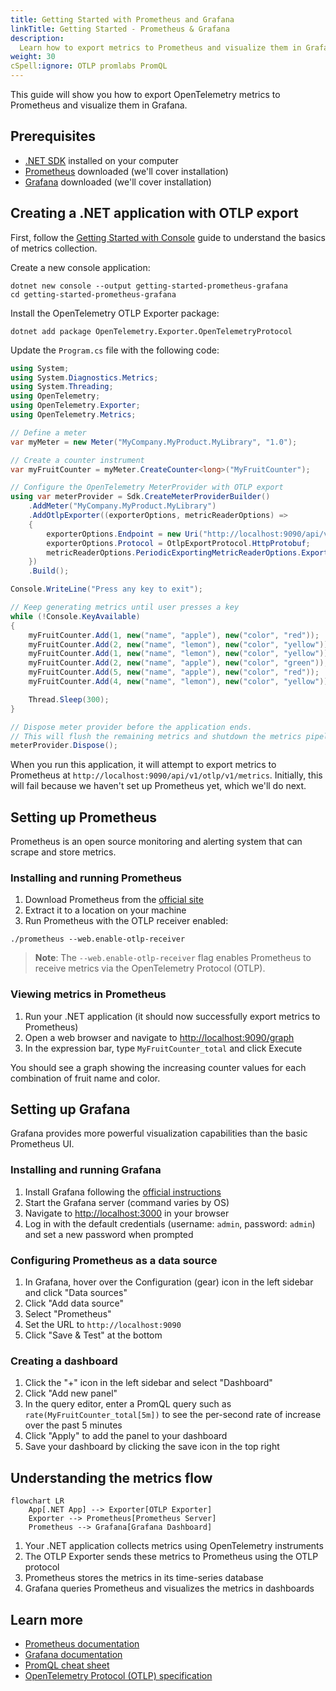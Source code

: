 ```yaml
---
title: Getting Started with Prometheus and Grafana
linkTitle: Getting Started - Prometheus & Grafana
description:
  Learn how to export metrics to Prometheus and visualize them in Grafana
weight: 30
cSpell:ignore: OTLP promlabs PromQL
---
```


This guide will show you how to export OpenTelemetry metrics to Prometheus and
visualize them in Grafana.

## Prerequisites

- [.NET SDK](https://dotnet.microsoft.com/download) installed on your computer
- [Prometheus](https://prometheus.io/download/) downloaded (we'll cover
  installation)
- [Grafana](https://grafana.com/docs/grafana/latest/installation/) downloaded
  (we'll cover installation)

## Creating a .NET application with OTLP export

First, follow the
[Getting Started with Console](/docs/languages/dotnet/metrics/getting-started-console/)
guide to understand the basics of metrics collection.

Create a new console application:

```shell
dotnet new console --output getting-started-prometheus-grafana
cd getting-started-prometheus-grafana
```

Install the OpenTelemetry OTLP Exporter package:

```shell
dotnet add package OpenTelemetry.Exporter.OpenTelemetryProtocol
```

Update the `Program.cs` file with the following code:

```csharp
using System;
using System.Diagnostics.Metrics;
using System.Threading;
using OpenTelemetry;
using OpenTelemetry.Exporter;
using OpenTelemetry.Metrics;

// Define a meter
var myMeter = new Meter("MyCompany.MyProduct.MyLibrary", "1.0");

// Create a counter instrument
var myFruitCounter = myMeter.CreateCounter<long>("MyFruitCounter");

// Configure the OpenTelemetry MeterProvider with OTLP export
using var meterProvider = Sdk.CreateMeterProviderBuilder()
    .AddMeter("MyCompany.MyProduct.MyLibrary")
    .AddOtlpExporter((exporterOptions, metricReaderOptions) =>
    {
        exporterOptions.Endpoint = new Uri("http://localhost:9090/api/v1/otlp/v1/metrics");
        exporterOptions.Protocol = OtlpExportProtocol.HttpProtobuf;
        metricReaderOptions.PeriodicExportingMetricReaderOptions.ExportIntervalMilliseconds = 1000;
    })
    .Build();

Console.WriteLine("Press any key to exit");

// Keep generating metrics until user presses a key
while (!Console.KeyAvailable)
{
    myFruitCounter.Add(1, new("name", "apple"), new("color", "red"));
    myFruitCounter.Add(2, new("name", "lemon"), new("color", "yellow"));
    myFruitCounter.Add(1, new("name", "lemon"), new("color", "yellow"));
    myFruitCounter.Add(2, new("name", "apple"), new("color", "green"));
    myFruitCounter.Add(5, new("name", "apple"), new("color", "red"));
    myFruitCounter.Add(4, new("name", "lemon"), new("color", "yellow"));

    Thread.Sleep(300);
}

// Dispose meter provider before the application ends.
// This will flush the remaining metrics and shutdown the metrics pipeline.
meterProvider.Dispose();
```

When you run this application, it will attempt to export metrics to Prometheus
at `http://localhost:9090/api/v1/otlp/v1/metrics`. Initially, this will fail
because we haven't set up Prometheus yet, which we'll do next.

## Setting up Prometheus

Prometheus is an open source monitoring and alerting system that can scrape and
store metrics.

### Installing and running Prometheus

1. Download Prometheus from the [official site](https://prometheus.io/download/)
2. Extract it to a location on your machine
3. Run Prometheus with the OTLP receiver enabled:

```shell
./prometheus --web.enable-otlp-receiver
```

> **Note**: The `--web.enable-otlp-receiver` flag enables Prometheus to receive
> metrics via the OpenTelemetry Protocol (OTLP).

### Viewing metrics in Prometheus

1. Run your .NET application (it should now successfully export metrics to
   Prometheus)
2. Open a web browser and navigate to
   [http://localhost:9090/graph](http://localhost:9090/graph)
3. In the expression bar, type `MyFruitCounter_total` and click Execute

You should see a graph showing the increasing counter values for each
combination of fruit name and color.

## Setting up Grafana

Grafana provides more powerful visualization capabilities than the basic
Prometheus UI.

### Installing and running Grafana

1. Install Grafana following the
   [official instructions](https://grafana.com/docs/grafana/latest/installation/)
2. Start the Grafana server (command varies by OS)
3. Navigate to [http://localhost:3000](http://localhost:3000) in your browser
4. Log in with the default credentials (username: `admin`, password: `admin`)
   and set a new password when prompted

### Configuring Prometheus as a data source

1. In Grafana, hover over the Configuration (gear) icon in the left sidebar and
   click "Data sources"
2. Click "Add data source"
3. Select "Prometheus"
4. Set the URL to `http://localhost:9090`
5. Click "Save & Test" at the bottom

### Creating a dashboard

1. Click the "+" icon in the left sidebar and select "Dashboard"
2. Click "Add new panel"
3. In the query editor, enter a PromQL query such as
   `rate(MyFruitCounter_total[5m])` to see the per-second rate of increase over
   the past 5 minutes
4. Click "Apply" to add the panel to your dashboard
5. Save your dashboard by clicking the save icon in the top right

## Understanding the metrics flow

```mermaid
flowchart LR
    App[.NET App] --> Exporter[OTLP Exporter]
    Exporter --> Prometheus[Prometheus Server]
    Prometheus --> Grafana[Grafana Dashboard]
```

1. Your .NET application collects metrics using OpenTelemetry instruments
2. The OTLP Exporter sends these metrics to Prometheus using the OTLP protocol
3. Prometheus stores the metrics in its time-series database
4. Grafana queries Prometheus and visualizes the metrics in dashboards

## Learn more

- [Prometheus documentation](https://prometheus.io/docs/introduction/overview/)
- [Grafana documentation](https://grafana.com/docs/grafana/latest/)
- [PromQL cheat sheet](https://promlabs.com/promql-cheat-sheet/)
- [OpenTelemetry Protocol (OTLP) specification](/docs/specs/otel/protocol/otlp/)
